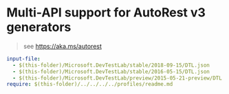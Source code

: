 # Multi-API support for AutoRest v3 generators

> see https://aka.ms/autorest

``` yaml $(enable-multi-api)
input-file:
  - $(this-folder)/Microsoft.DevTestLab/stable/2018-09-15/DTL.json
  - $(this-folder)/Microsoft.DevTestLab/stable/2016-05-15/DTL.json
  - $(this-folder)/Microsoft.DevTestLab/preview/2015-05-21-preview/DTL.json
require: $(this-folder)/../../../../profiles/readme.md
```
